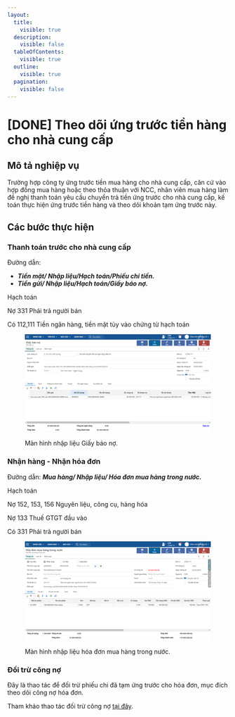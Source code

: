 ```yaml
---
layout:
  title:
    visible: true
  description:
    visible: false
  tableOfContents:
    visible: true
  outline:
    visible: true
  pagination:
    visible: false
---
```


# \[DONE] Theo dõi ứng trước tiền hàng cho nhà cung cấp

## Mô tả nghiệp vụ

Trường hợp công ty ứng trước tiền mua hàng cho nhà cung cấp, căn cứ vào hợp đồng mua hàng hoặc theo thỏa thuận với NCC, nhân viên mua hàng làm đề nghị thanh toán yêu cầu chuyển trả tiền ứng trước cho nhà cung cấp, kế toán thực hiện ứng trước tiền hàng và theo dõi khoản tạm ứng trước này.

## Các bước thực hiện

### Thanh toán trước cho nhà cung cấp

Đường dẫn:

* _**Tiền mặt/ Nhập liệu/Hạch toán/Phiếu chi tiền.**_
* _**Tiền gửi/ Nhập liệu/Hạch toán/Giấy báo nợ.**_

Hạch toán

Nợ 331 Phải trả người bán

Có 112,111 Tiền ngân hàng, tiền mặt tùy vào chứng từ hạch toán

<figure><img src="../../.gitbook/assets/Giấy báo nợ.png" alt=""><figcaption><p>Màn hình nhập liệu Giấy báo nợ.</p></figcaption></figure>

### Nhận hàng - Nhận hóa đơn

Đường dẫn: _**Mua hàng/ Nhập liệu/ Hóa đơn mua hàng trong nước.**_

Hạch toán

Nợ 152, 153, 156 Nguyên liệu, công cụ, hàng hóa

Nợ 133 Thuế GTGT đầu vào

Có 331 Phải trả người bán

<figure><img src="../../.gitbook/assets/Nhận hàng - Nhận hóa đơn.png" alt=""><figcaption><p>Màn hình nhập liệu hóa đơn mua hàng trong nước.</p></figcaption></figure>

### Đối trừ công nợ

Đây là thao tác để đối trừ phiếu chi đã tạm ứng trước cho hóa đơn, mục đích theo dõi công nợ hóa đơn.

Tham khảo thao tác đối trừ công nợ [tại đây](../quan-ly-tuoi-no-hoa-don/phan-bo-tien-tra-cho-hoa-don.md).
